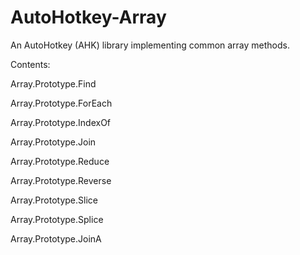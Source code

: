 # AutoHotkey-Array
An AutoHotkey (AHK) library implementing common array methods.

Contents:

Array.Prototype.Find

Array.Prototype.ForEach

Array.Prototype.IndexOf

Array.Prototype.Join

Array.Prototype.Reduce

Array.Prototype.Reverse

Array.Prototype.Slice

Array.Prototype.Splice

Array.Prototype.JoinA
